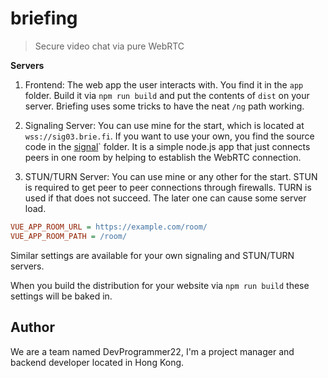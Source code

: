 # briefing

> Secure video chat via pure WebRTC

**Servers**

1. Frontend: The web app the user interacts with. You find it in the `app` folder. Build it via `npm run build` and put the contents of `dist` on your server. Briefing uses some tricks to have the neat `/ng` path working.

2. Signaling Server: You can use mine for the start, which is located at `wss://sig03.brie.fi`. If you want to use your own, you find the source code in the [signal](./signal/)` folder. It is a simple node.js app that just connects peers in one room by helping to establish the WebRTC connection.

3. STUN/TURN Server: You can use mine or any other for the start. STUN is required to get peer to peer connections through firewalls. TURN is used if that does not succeed. The later one can cause some server load.


```ini
VUE_APP_ROOM_URL = https://example.com/room/
VUE_APP_ROOM_PATH = /room/
```

Similar settings are available for your own signaling and STUN/TURN servers.

When you build the distribution for your website via `npm run build` these settings will be baked in.

## Author

We are a team named DevProgrammer22, I'm a project manager and backend developer located in Hong Kong.


